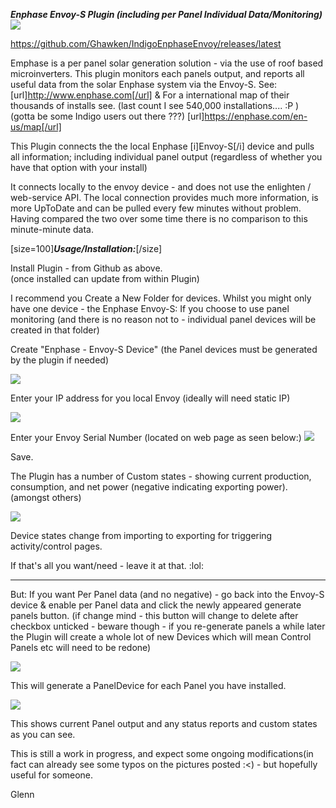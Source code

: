 ***Enphase Envoy-S Plugin (including per Panel Individual Data/Monitoring)***
![](http://3vq5kdns38e1qxlmvvqmrzsi.wpengine.netdna-cdn.com/wp-content/uploads/2012/08/enphase-300x105.png)


https://github.com/Ghawken/IndigoEnphaseEnvoy/releases/latest


Emphase is a per panel solar generation solution - via the use of roof based microinverters.  This plugin monitors each panels output, and reports all useful data from the solar Enphase system via the Envoy-S. 
See:[url]http://www.enphase.com[/url]
&
For a international map of their thousands of installs see.   (last count I see 540,000 installations.... :P )  (gotta be some Indigo users out there ???)
[url]https://enphase.com/en-us/map[/url]

This Plugin connects the the local Enphase [i]Envoy-S[/i] device and pulls all information; including individual panel output (regardless of whether you have that option with your install)

It connects locally to the envoy device - and does not use the enlighten / web-service API.  The local connection provides much more information, is more UpToDate and can be pulled every few minutes without problem.  Having compared the two over some time there is no comparison to this minute-minute data.

[size=100]***Usage/Installation:***[/size]

Install Plugin - from Github as above.  
(once installed can update from within Plugin)

I recommend you Create a New Folder for devices.  Whilst you might only have one device - the Enphase Envoy-S: If you choose to use panel monitoring (and there is no reason not to - individual panel devices will be created in that folder)

Create "Enphase - Envoy-S Device"
(the Panel devices must be generated by the plugin if needed) 

![](https://s27.postimg.org/5n9g3wd77/Envoy_S.png)


Enter your IP address for you local Envoy (ideally will need static IP)

![](https://s27.postimg.org/f6j4xd0pf/Device.png)

Enter your Envoy Serial Number (located on web page as seen below:)
![](https://s28.postimg.org/ejruqyacd/Enphase_Local_Webpage.png)

Save.

The Plugin has a number of Custom states - showing current production, consumption, and net power (negative indicating exporting power).  
(amongst others)

![](https://s27.postimg.org/45nzsc8gj/Custom_States.png)

Device states change from importing to exporting for triggering activity/control pages.

If that's all you want/need - leave it at that. :lol: 

----------------------------------------------------------------------------------------------------
But:
If you want Per Panel data (and no negative) - go back into the Envoy-S device & enable per Panel data and click the newly appeared generate panels button.
(if change mind - this button will change to delete after checkbox unticked - beware though - if you re-generate panels a while later the Plugin will create a whole lot of new Devices which will mean Control Panels etc will need to be redone)

![](https://s27.postimg.org/f6j4xd0pf/Device.png)

This will generate a PanelDevice for each Panel you have installed.

![](https://s27.postimg.org/bcua1y8r7/Solar_Panels.png)


This shows current Panel output and any status reports and custom states as you can see.

This is still a work in progress, and expect some ongoing modifications(in fact can already see some typos on the pictures posted :<) - but hopefully useful for someone.

Glenn
